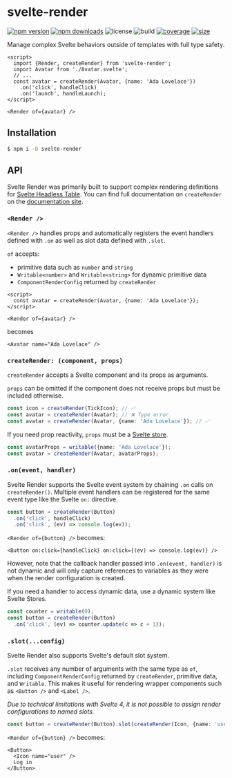 # svelte-render

[![npm version](http://img.shields.io/npm/v/svelte-render.svg)](https://www.npmjs.com/package/svelte-render)
[![npm downloads](https://img.shields.io/npm/dm/svelte-render.svg)](https://www.npmjs.com/package/svelte-render)
![license](https://img.shields.io/npm/l/svelte-render)
![build](https://img.shields.io/github/actions/workflow/status/bryanmylee/svelte-render/publish.yml)
[![coverage](https://coveralls.io/repos/github/bryanmylee/svelte-render/badge.svg?branch=main)](https://coveralls.io/github/bryanmylee/svelte-render?branch=main)
[![size](https://img.shields.io/bundlephobia/min/svelte-render)](https://bundlephobia.com/result?p=svelte-render)

Manage complex Svelte behaviors outside of templates with full type safety.

```svelte
<script>
  import {Render, createRender} from 'svelte-render';
  import Avatar from './Avatar.svelte';
  // ...
  const avatar = createRender(Avatar, {name: 'Ada Lovelace'})
    .on('click', handleClick)
    .on('launch', handleLaunch);
</script>

<Render of={avatar} />
```

## Installation

```bash
$ npm i -D svelte-render
```

## API

Svelte Render was primarily built to support complex rendering definitions for [Svelte Headless Table](https://github.com/bryanmylee/svelte-headless-table). You can find full documentation on `createRender` on the [documentation site](https://svelte-headless-table.bryanmylee.com/docs/api/create-render).

### `<Render />`

`<Render />` handles props and automatically registers the event handlers defined with `.on` as well as slot data defined with `.slot`.

`of` accepts:

- primitive data such as `number` and `string`
- `Writable<number>` and `Writable<string>` for dynamic primitive data
- `ComponentRenderConfig` returned by `createRender`

```svelte
<script>
  const avatar = createRender(Avatar, {name: 'Ada Lovelace'});
</script>

<Render of={avatar} />
```

becomes

```svelte
<Avatar name="Ada Lovelace" />
```

### `createRender: (component, props)`

`createRender` accepts a Svelte component and its props as arguments.

`props` can be omitted if the component does not receive props but must be included otherwise.

```ts
const icon = createRender(TickIcon); // ✅
const avatar = createRender(Avatar); // ❌ Type error.
const avatar = createRender(Avatar, {name: 'Ada Lovelace'}); // ✅
```

If you need prop reactivity, `props` must be a [Svelte store](https://svelte.dev/tutorial/writable-stores).

```ts
const avatarProps = writable({name: 'Ada Lovelace'});
const avatar = createRender(Avatar, avatarProps);
```

### `.on(event, handler)`

Svelte Render supports the Svelte event system by chaining `.on` calls on `createRender()`. Multiple event handlers can be registered for the same event type like the Svelte `on:` directive.

```ts
const button = createRender(Button)
  .on('click', handleClick)
  .on('click', (ev) => console.log(ev));
```

`<Render of={button} />` becomes:

```svelte
<Button on:click={handleClick} on:click={(ev) => console.log(ev)} />
```

However, note that the callback handler passed into `.on(event, handler)` is not dynamic and will only capture references to variables as they were when the render configuration is created.

If you need a handler to access dynamic data, use a dynamic system like Svelte Stores.

```ts
const counter = writable(0);
const button = createRender(Button)
  .on('click', (ev) => counter.update(c => c + 1));
```

### `.slot(...config)`

Svelte Render also supports Svelte's default slot system.

`.slot` receives any number of arguments with the same type as `of`, including `ComponentRenderConfig` returned by `createRender`, primitive data, and `Writable`. This makes it useful for rendering wrapper components such as `<Button />` and `<Label />`.

_Due to technical limitations with Svelte 4, it is not possible to assign render configurations to named slots._

```ts
const button = createRender(Button).slot(createRender(Icon, {name: 'user'}), 'Log in');
```

`<Render of={button} />` becomes:

```svelte
<Button>
  <Icon name="user" />
  Log in
</Button>
```
